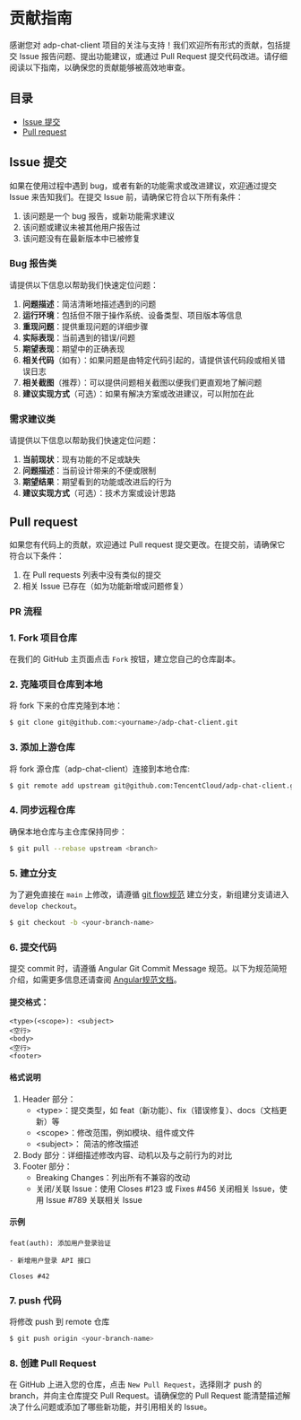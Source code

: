 # 贡献指南
感谢您对 adp-chat-client 项目的关注与支持！我们欢迎所有形式的贡献，包括提交 Issue 报告问题、提出功能建议，或通过 Pull Request 提交代码改进。请仔细阅读以下指南，以确保您的贡献能够被高效地审查。

## 目录
- [Issue 提交](#issue-提交)
- [Pull request](#pull-request)

## Issue 提交
如果在使用过程中遇到 bug，或者有新的功能需求或改进建议，欢迎通过提交 Issue 来告知我们。在提交 Issue 前，请确保它符合以下所有条件：
1. 该问题是一个 bug 报告，或新功能需求建议
2. 该问题或建议未被其他用户报告过
3. 该问题没有在最新版本中已被修复


### Bug 报告类
请提供以下信息以帮助我们快速定位问题：

1. **问题描述**：简洁清晰地描述遇到的问题
2. **运行环境**：包括但不限于操作系统、设备类型、项目版本等信息
3. **重现问题**：提供重现问题的详细步骤
4. **实际表现**：当前遇到的错误/问题
5. **期望表现**：期望中的正确表现
6. **相关代码**（如有）：如果问题是由特定代码引起的，请提供该代码段或相关错误日志
7. **相关截图**（推荐）：可以提供问题相关截图以便我们更直观地了解问题
8. **建议实现方式**（可选）：如果有解决方案或改进建议，可以附加在此

### 需求建议类
请提供以下信息以帮助我们快速定位问题：

1. **当前现状**：现有功能的不足或缺失
2. **问题描述**：当前设计带来的不便或限制
3. **期望结果**：期望看到的功能或改进后的行为
4. **建议实现方式**（可选）：技术方案或设计思路

## Pull request
如果您有代码上的贡献，欢迎通过 Pull request 提交更改。在提交前，请确保它符合以下条件：
1. 在 Pull requests 列表中没有类似的提交
2. 相关 Issue 已存在（如为功能新增或问题修复）

### PR 流程

### 1. Fork 项目仓库
在我们的 GitHub 主页面点击 `Fork` 按钮，建立您自己的仓库副本。

### 2. 克隆项目仓库到本地
将 fork 下来的仓库克隆到本地：
``` bash
$ git clone git@github.com:<yourname>/adp-chat-client.git
```

### 3. 添加上游仓库
将 fork 源仓库（adp-chat-client）连接到本地仓库:
``` bash
$ git remote add upstream git@github.com:TencentCloud/adp-chat-client.git
```

### 4. 同步远程仓库
确保本地仓库与主仓库保持同步：
``` bash
$ git pull --rebase upstream <branch>
```


### 5. 建立分支
为了避免直接在 `main` 上修改，请遵循 [git flow规范](https://nvie.com/posts/a-successful-git-branching-model/) 建立分支，新组建分支请进入`develop checkout`。
```bash
$ git checkout -b <your-branch-name>
```

### 6. 提交代码 
提交 commit 时，请遵循 Angular Git Commit Message 规范。以下为规范简短介绍，如需更多信息还请查阅 [Angular规范文档](https://docs.google.com/document/d/1QrDFcIiPjSLDn3EL15IJygNPiHORgU1_OOAqWjiDU5Y/edit?tab=t.0#heading=h.uyo6cb12dt6w)。
#### 提交格式：
```text
<type>(<scope>): <subject>
<空行>
<body>
<空行>
<footer>
```
#### 格式说明
1. Header 部分：
    * \<type>：提交类型，如 feat（新功能）、fix（错误修复）、docs（文档更新）等
    * \<scope>：修改范围，例如模块、组件或文件
    * \<subject>： 简洁的修改描述
2. Body 部分：详细描述修改内容、动机以及与之前行为的对比
3.  Footer 部分：
    * Breaking Changes：列出所有不兼容的改动
    * 关闭/关联 Issue：使用 Closes #123 或 Fixes #456 关闭相关 Issue，使用 Issue #789 关联相关 Issue

#### 示例
```text
feat(auth): 添加用户登录验证

- 新增用户登录 API 接口

Closes #42
```

### 7. push 代码
将修改 push 到 remote 仓库
```bash
$ git push origin <your-branch-name>
```

### 8. 创建 Pull Request
在 GitHub 上进入您的仓库，点击 `New Pull Request`，选择刚才 push 的 branch，并向主仓库提交 Pull Request。请确保您的 Pull Request 能清楚描述解决了什么问题或添加了哪些新功能，并引用相关的 Issue。

